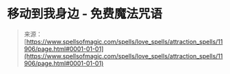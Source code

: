 <!--yml

分类：未分类

日期：2024年06月12日 18:49:21

-->

# 移动到我身边 - 免费魔法咒语

> 来源：[https://www.spellsofmagic.com/spells/love_spells/attraction_spells/11906/page.html#0001-01-01](https://www.spellsofmagic.com/spells/love_spells/attraction_spells/11906/page.html#0001-01-01)
